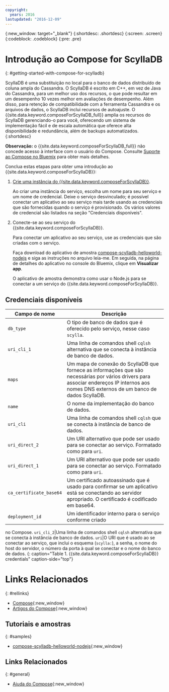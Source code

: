```yaml
---
copyright:
  years: 2016
lastupdated: "2016-12-09"
---
```


{:new_window: target="_blank"}
{:shortdesc: .shortdesc}
{:screen: .screen}
{:codeblock: .codeblock}
{:pre: .pre}

# Introdução ao Compose for ScyllaDB
{: #getting-started-with-compose-for-scylladb}

ScyllaDB é uma substituição no local para o banco de dados distribuído de coluna ampla do Cassandra. O ScyllaDB é escrito em C++, em vez de Java do Cassandra, para um melhor uso dos recursos, o que pode resultar em um desempenho 10 vezes melhor em avaliações de desempenho. Além disso, para retenção de compatibilidade com a ferramenta Cassandra e os arquivos de dados, o ScyllaDB inclui recursos de autoajuste. O {{site.data.keyword.composeForScyllaDB_full}} amplia os recursos do ScyllaDB gerenciando-o para você, oferecendo um sistema de implementação fácil e de escala automática que oferece alta
disponibilidade e redundância, além de backups automatizados.
{:shortdesc}

**Observação:** o {{site.data.keyword.composeForScyllaDB_full}} não concede acesso à interface com o usuário do Compose. Consulte [Suporte ao Compose no Bluemix](https://help.compose.com/docs/bluemix-compose-support) para obter mais detalhes.

Conclua estas etapas para obter uma introdução ao {{site.data.keyword.composeForScyllaDB}}:

1. [Crie uma instância do {{site.data.keyword.composeForScyllaDB}}](https://console.ng.bluemix.net/catalog/services/compose-for-scylladb/).

   Ao criar uma instância do serviço, escolha um nome para seu serviço e um nome de credencial. Deixe o serviço desvinculado; é possível conectar um
aplicativo ao seu serviço mais tarde usando as credenciais que são fornecidas quando o
serviço é provisionado. Os vários valores de credencial são listados na seção "Credenciais disponíveis".

2. Conecte-se ao seu serviço do {{site.data.keyword.composeForScyllaDB}}.

   Para conectar um aplicativo ao seu serviço, use as credenciais que são criadas com o serviço. 

   Faça download do aplicativo de amostra [compose-scylladb-helloworld-nodejs](https://github.com/IBM-Bluemix/compose-scylladb-helloworld-nodejs) e siga as instruções no arquivo leia-me. Em seguida, na página de detalhes do aplicativo no console do Bluemix, clique em **Visualizar app**.

   O aplicativo de amostra demonstra como usar o Node.js para se conectar a um serviço do {{site.data.keyword.composeForScyllaDB}}.


## Credenciais disponíveis

Campo de nome|Descrição
----------|-----------
`db_type`|O tipo de banco de dados que é oferecido pelo serviço, nesse caso `scylla`.
`uri_cli_1`|Uma linha de comandos shell `cqlsh` alternativa que se conecta à instância de banco de dados.
`maps`|Um mapa de conexão do ScyllaDB que fornece as informações que são necessárias por vários drivers para associar endereços IP internos aos nomes DNS externos de um banco de dados ScyllaDB.
`name`|O nome da implementação do banco de dados.
`uri_cli`|Uma linha de comandos shell `cqlsh` que se conecta à instância de banco de dados.
`uri_direct_2`|Um URI alternativo que pode ser usado para se conectar ao serviço. Formatado como para `uri`.
`uri_direct_1`|Um URI alternativo que pode ser usado para se conectar ao serviço. Formatado como para `uri`.
`ca_certificate_base64`|Um certificado autoassinado que é usado para confirmar se um aplicativo está se conectando ao servidor apropriado. O certificado é codificado em base64.
`deployment_id`|Um identificador interno para o serviço conforme criado
no Compose.
`uri_cli_2`|Uma linha de comandos shell `cqlsh` alternativa que se conecta à instância de banco de dados.
`uri`|O URI que é usado ao se conectar ao serviço, que inclui o esquema (`scylla:`), a senha, o nome do host do servidor, o número da porta à qual se conectar e o nome do banco de dados.
{: caption="Table 1. {{site.data.keyword.composeForScyllaDB}} credentials" caption-side="top"}


# Links Relacionados
{: #rellinks}

* [Compose](https://www.compose.com){:new_window}
* [Artigos do Compose](https://www.compose.com/articles/){:new_window}

## Tutoriais e amostras
{: #samples}
* [compose-scylladb-helloworld-nodejs](https://github.com/IBM-Bluemix/compose-scylladb-helloworld-nodejs){:new_window}

## Links Relacionados
{: #general}
* [Ajuda do Compose](https://help.compose.com/docs){:new_window}
